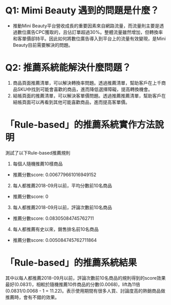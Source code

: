 # Q1: Mimi Beauty 遇到的問題是什麼？
- 推動Mini Beauty平台營收成長的重要因素來自網路流量，而流量則主要是透過數位廣告CPC獲取的，且佔訂單超過30%。整體流量雖然增加，但轉換率和客單價卻持平。因此如何將數位廣告導入到平台上的流量有效變現，是Mini Beauty目前需要解決的問題。


# Q2: 推薦系統能解決什麼問題？
1. 商品頁面推薦清單，可以解決轉換率問題。透過推薦清單，幫助客戶在上千商品SKU中找到可能會喜歡的商品，進而降低選擇障礙，提高轉換機會。
2. 結帳頁面的推薦清單，可以解決客單價問題。透過推薦推薦清單，幫助客戶在結帳頁面可以再看到其他可能喜歡商品，進而提高客單價。



# 「Rule-based」的推薦系統實作方法說明

測試了以下Rule-based推薦規則
1. 每個人隨機推薦10樣商品
- 推薦分數score: 0.006779661016949152
2. 每人都推薦2018-09月以前，平均分數前10名商品
- 推薦分數score: 0 
3. 每人都推薦2018-09月以前，評論次數前10名商品
- 推薦分數score: 0.08305084745762711
4. 每人都推薦有史以來，銷售排名前10名商品
- 推薦分數score: 0.005084745762711864

# 「Rule-based」的推薦系統結果
其中以每人都推薦2018-09月以前，評論次數前10名商品的規則得到的score效果最好(0.0831)，相較於隨機推薦10件商品的分數(0.0068)，lift為11倍(0.0831/0.0068 - 1 = 11.22)。表示使用期間有很多人買、討論度高的熱銷商品做推薦時，會有不錯的效果。







